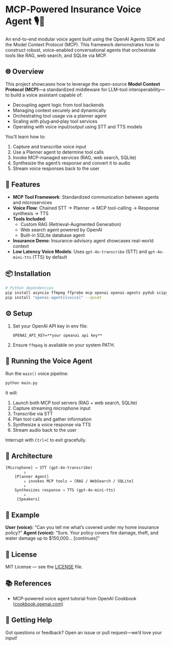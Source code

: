 # MCP‑Powered Insurance Voice Agent 🎙️🤖

An end-to-end modular voice agent built using the OpenAI Agents SDK and the Model Context Protocol (MCP). This framework demonstrates how to construct robust, voice-enabled conversational agents that orchestrate tools like RAG, web search, and SQLite via MCP.


## 🌐 Overview

This project showcases how to leverage the open-source **Model Context Protocol (MCP)**—a standardized middleware for LLM-tool interoperability—to build a voice assistant capable of:

- Decoupling agent logic from tool backends
- Managing context securely and dynamically
- Orchestrating tool usage via a planner agent
- Scaling with plug‑and‑play tool services
- Operating with voice input/output using STT and TTS models

You’ll learn how to:

1. Capture and transcribe voice input
2. Use a Planner agent to determine tool calls
3. Invoke MCP-managed services (RAG, web search, SQLite)
4. Synthesize the agent’s response and convert it to audio
5. Stream voice responses back to the user


## 🔧 Features

- **MCP Tool Framework**: Standardized communication between agents and microservices
- **Voice Flow**: Chained STT → Planner → MCP tool-calling → Response synthesis → TTS
- **Tools Included**:
  - Custom RAG (Retrieval-Augmented Generation)
  - Web search agent powered by OpenAI
  - Built-in SQLite database agent
- **Insurance Demo**: Insurance-advisory agent showcases real-world context
- **Low Latency Voice Models**: Uses `gpt-4o-transcribe` (STT) and `gpt-4o-mini-tts` (TTS) by default


## 📦 Installation

```bash
# Python dependencies
pip install asyncio ffmpeg ffprobe mcp openai openai-agents pydub scipy sounddevice uv nest_asyncio python-dotenv --quiet
pip install "openai-agents[voice]" --quiet
````


## ⚙️ Setup

1. Set your OpenAI API key in env file:

   ```
   OPENAI_API_KEY=**your opeanai api key**
   ```

2. Ensure `ffmpeg` is available on your system PATH.


## 🚀 Running the Voice Agent

Run the `main()` voice pipeline:

```bash
python main.py
```

It will:

1. Launch both MCP tool servers (RAG + web search, SQLite)
2. Capture streaming microphone input
3. Transcribe via STT
4. Plan tool calls and gather information
5. Synthesize a voice response via TTS
6. Stream audio back to the user

Interrupt with `Ctrl+C` to exit gracefully.


## 🧭 Architecture

```
[Microphone] → STT (gpt‑4o‑transcribe)
        ↓
    [Planner Agent]
        ↓ invokes MCP tools → [RAG / WebSearch / SQLite]
        ↓
    Synthesizes response → TTS (gpt‑4o‑mini‑tts)
        ↓
     [Speakers]
```


## 🧪 Example

**User (voice):** “Can you tell me what’s covered under my home insurance policy?”
**Agent (voice):** “Sure. Your policy covers fire damage, theft, and water damage up to \$150,000… \[continues]”


## 📄 License

MIT License — see the [LICENSE](LICENSE) file.


## 📚 References

* MCP-powered voice agent tutorial from OpenAI Cookbook ([cookbook.openai.com](https://cookbook.openai.com/examples/partners/mcp_powered_voice_agents/mcp_powered_agents_cookbook))


## 🚩 Getting Help

Got questions or feedback? Open an issue or pull request—we’d love your input!
